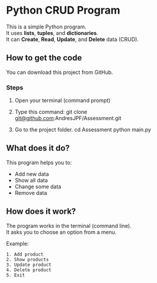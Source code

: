 # Python CRUD Program

This is a simple Python program.  
It uses **lists**, **tuples**, and **dictionaries**.  
It can **Create**, **Read**, **Update**, and **Delete** data (CRUD).

## How to get the code

You can download this project from GitHub.

### Steps

1. Open your terminal (command prompt)  

2. Type this command:
   git clone git@github.com:AndresJPF/Assessment.git
   
3. Go to the project folder.
    cd Assessment
    python main.py


## What does it do?

This program helps you to:

- Add new data
- Show all data
- Change some data
- Remove data


## How does it work?

The program works in the terminal (command line).  
It asks you to choose an option from a menu.

Example:

```text
1. Add product  
2. Show products  
3. Update product  
4. Delete product  
5. Exit  
